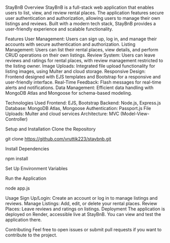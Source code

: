 StayBnB
Overview
StayBnB is a full-stack web application that enables users to list, view, and review rental places. The application features secure user authentication and authorization, allowing users to manage their own listings and reviews. Built with a modern tech stack, StayBnB provides a user-friendly experience and scalable functionality.

Features
User Management: Users can sign up, log in, and manage their accounts with secure authentication and authorization.
Listing Management: Users can list their rental places, view details, and perform CRUD operations on their own listings.
Review System: Users can leave reviews and ratings for rental places, with review management restricted to the listing owner.
Image Uploads: Integrated file upload functionality for listing images, using Multer and cloud storage.
Responsive Design: Frontend designed with EJS templates and Bootstrap for a responsive and user-friendly interface.
Real-Time Feedback: Flash messages for real-time alerts and notifications.
Data Management: Efficient data handling with MongoDB Atlas and Mongoose for schema-based modeling.

Technologies Used
Frontend: EJS, Bootstrap
Backend: Node.js, Express.js
Database: MongoDB Atlas, Mongoose
Authentication: Passport.js
File Uploads: Multer and cloud services
Architecture: MVC (Model-View-Controller)

Setup and Installation
Clone the Repository

git clone https://github.com/vruttik223/staybnb.git


Install Dependencies

npm install

Set Up Environment Variables

Run the Application

node app.js

Usage
Sign Up/Login: Create an account or log in to manage listings and reviews.
Manage Listings: Add, edit, or delete your rental places.
Review Places: Leave reviews and ratings on listings.
Deployment
The application is deployed on Render, accessible live at StayBnB. You can view and test the application there.

Contributing
Feel free to open issues or submit pull requests if you want to contribute to the project.
